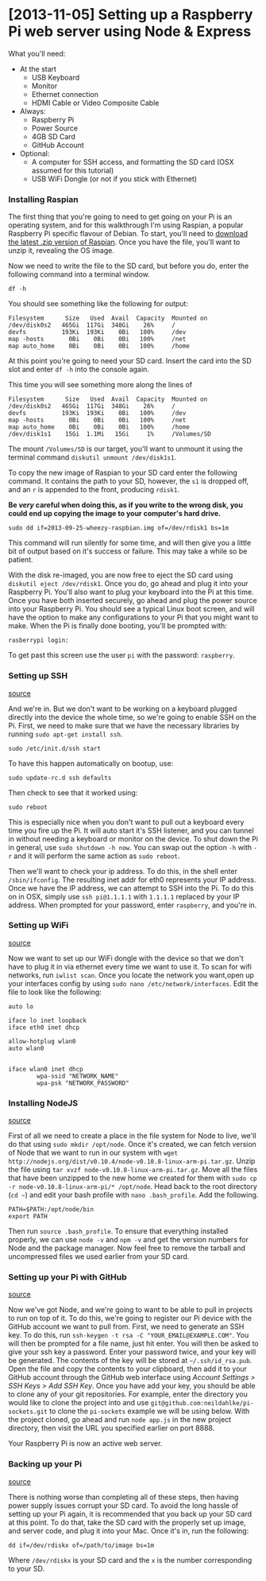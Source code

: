 # [2013-11-05] Setting up a Raspberry Pi web server using Node & Express

What you'll need:

- At the start
  - USB Keyboard
  - Monitor
  - Ethernet connection
  - HDMI Cable or Video Composite Cable
- Always:
  -   Raspberry Pi
  -   Power Source
  -   4GB SD Card
  -   GitHub Account
- Optional:
  -   A computer for SSH access, and formatting the SD card (OSX assumed for this tutorial)
  -   USB WiFi Dongle (or not if you stick with Ethernet)


### Installing Raspian

The first thing that you're going to need to get going on your Pi is an operating system, and for this walkthrough I'm using Raspian, a popular Raspberry Pi specific flavour of Debian. To start, you'll need to [download the latest .zip version of Raspian](http://www.raspberrypi.org/downloads). Once you have the file, you'll want to unzip it, revealing the OS image.

Now we need to write the file to the SD card, but before you do, enter the following command into a terminal window.

```
df -h
```

You should see something like the following for output:

```
Filesystem      Size   Used  Avail  Capacity  Mounted on
/dev/disk0s2   465Gi  117Gi  348Gi    26%     /
devfs          193Ki  193Ki    0Bi   100%     /dev
map -hosts       0Bi    0Bi    0Bi   100%     /net
map auto_home    0Bi    0Bi    0Bi   100%     /home
```

At this point you're going to need your SD card. Insert the card into the SD slot and enter `df -h` into the console again.

This time you will see something more along the lines of

```
Filesystem      Size   Used  Avail  Capacity  Mounted on
/dev/disk0s2   465Gi  117Gi  348Gi    26%     /
devfs          193Ki  193Ki    0Bi   100%     /dev
map -hosts       0Bi    0Bi    0Bi   100%     /net
map auto_home    0Bi    0Bi    0Bi   100%     /home
/dev/disk1s1    15Gi  1.1Mi   15Gi     1%     /Volumes/SD
```

The mount `/Volumes/SD` is our target, you'll want to unmount it using the terminal command `diskutil unmount /dev/disk1s1`.



To copy the new image of Raspian to your SD card enter the following command. It contains the path to your SD, however, the `s1` is dropped off, and an `r` is appended to the front, producing `rdisk1`.

__Be _very_ careful when doing this, as if you write to the wrong disk, you could end up copying the image to your computer's hard drive.__
```
sudo dd if=2013-09-25-wheezy-raspbian.img of=/dev/rdisk1 bs=1m
```

This command will run silently for some time, and will then give you a little bit of output based on it's success or failure. This may take a while so be patient.

With the disk re-imaged, you are now free to eject the SD card using `diskutil eject /dev/rdisk1`. Once you do, go ahead and plug it into your Raspberry Pi. You'll also want to plug your keyboard into the Pi at this time. Once you have both inserted securely, go ahead and plug the power source into your Raspberry Pi. You should see a typical Linux boot screen, and will have the option to make any configurations to your Pi that you might want to make. When the Pi is finally done booting, you'll be prompted with:

```
rasberrypi login:
```

To get past this screen use the user `pi` with the password: `raspberry`.

### Setting up SSH
[source](http://cplus.about.com/od/raspberrypi/a/How-Do-I-Setup-Ssh-On-Raspberry-Pi.htm)

And we're in. But we don't want to be working on a keyboard plugged directly into the device the whole time, so we're going to enable SSH on the Pi. First, we need to make sure that we have the necessary libraries by running `sudo apt-get install ssh`.

```
sudo /etc/init.d/ssh start
```

To have this happen automatically on bootup, use:

```
sudo update-rc.d ssh defaults
```
Then check to see that it worked using:
```
sudo reboot
```

This is especially nice when you don't want to pull out a keyboard every time you fire up the Pi. It will auto start it's SSH listener, and you can tunnel in without needing a keyboard or monitor on the device. To shut down the Pi in general, use `sudo shutdown -h now`. You can swap out the option `-h` with `-r` and it will perform the same action as `sudo reboot`.

Then we'll want to check your ip address. To do this, in the shell enter `/sbin/ifconfig`. The resulting inet addr for eth0 represents your IP address. Once we have the IP address, we can attempt to SSH into the Pi. To do this on in OSX, simply use `ssh pi@1.1.1.1` with `1.1.1.1` replaced by your IP address. When prompted for your password, enter `raspberry`, and you're in.


### Setting up WiFi
[source](http://learn.adafruit.com/adafruits-raspberry-pi-lesson-3-network-setup/setting-up-wifi-with-occidentalis)

Now we want to set up our WiFi dongle with the device so that we don't have to plug it in via ethernet every time we want to use it. To scan for wifi networks, run `iwlist scan`. Once you locate the network you want,open up your interfaces config by using `sudo nano /etc/network/interfaces`. Edit the file to look like the following:

```
auto lo

iface lo inet loopback
iface eth0 inet dhcp

allow-hotplug wlan0
auto wlan0


iface wlan0 inet dhcp
        wpa-ssid "NETWORK_NAME"
        wpa-psk "NETWORK_PASSWORD"
```

### Installing NodeJS
[source](http://oskarhane.com/raspberry-pi-install-node-js-and-npm/)

First of all we need to create a place in the file system for Node to live, we'll do that using `sudo mkdir /opt/node`. Once it's created, we can fetch version of Node that we want to run in our system with `wget http://nodejs.org/dist/v0.10.4/node-v0.10.8-linux-arm-pi.tar.gz`. Unzip the file using `tar xvzf node-v0.10.8-linux-arm-pi.tar.gz`. Move all the files that have been unzipped to the new home we created for them with `sudo cp -r node-v0.10.8-linux-arm-pi/* /opt/node`. Head back to the root directory (`cd ~`) and edit your bash profile with `nano .bash_profile`. Add the following.

```
PATH=$PATH:/opt/node/bin
export PATH
```

Then run `source .bash_profile`. To ensure that everything installed properly, we can use `node -v` and `npm -v` and get the version numbers for Node and the package manager. Now feel free to remove the tarball and uncompressed files we used earlier from your SD card.

### Setting up your Pi with GitHub
[source](https://help.github.com/articles/generating-ssh-keys#platform-linux)

Now we've got Node, and we're going to want to be able to pull in projects to run on top of it. To do this, we're going to register our Pi device with the GitHub account we want to pull from. First, we need to generate an SSH key. To do this, run `ssh-keygen -t rsa -C "YOUR_EMAIL@EXAMPLE.COM"`. You will then be prompted for a file name, just hit enter. You will then be asked to give your ssh key a password. Enter your password twice, and your key will be generated. The contents of the key will be stored at `~/.ssh/id_rsa.pub`. Open the file and copy the contents to your clipboard, then add it to your GitHub account through the GitHub web interface using _Account Settings > SSH Keys > Add SSH Key_. Once you have add your key, you should be able to clone any of your git repositories. For example, enter the directory you would like to clone the project into and use `git@github.com:neildahlke/pi-sockets.git` to clone the `pi-sockets` example we will be using below. With the project cloned, go ahead and run `node app.js` in the new project directory, then visit the URL you specified earlier on port 8888.

Your Raspberry Pi is now an active web server.


### Backing up your Pi
[source](http://raspberrypi.stackexchange.com/questions/311/how-do-i-backup-my-raspberry-pi)

There is nothing worse than completing all of these steps, then having power supply issues corrupt your SD card. To avoid the long hassle of setting up your Pi again, it is recommended that you back up your SD card at this point. To do that, take the SD card with the properly set up image, and server code, and plug it into your Mac. Once it's in, run the following:

```
dd if=/dev/rdiskx of=/path/to/image bs=1m
```

Where `/dev/rdiskx` is your SD card and the `x` is the number corresponding to your SD.
